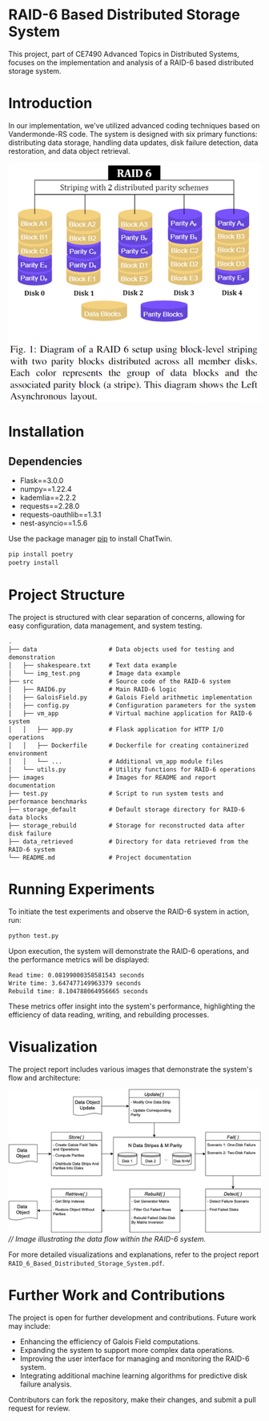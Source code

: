 # RAID-6 Based Distributed Storage System

This project, part of CE7490 Advanced Topics in Distributed Systems, focuses on the implementation and analysis of a RAID-6 based distributed storage system.

# Introduction

In our implementation, we've utilized advanced coding techniques based on Vandermonde-RS code. 
The system is designed with six primary functions: distributing data storage, handling data updates, disk failure detection, data restoration, and data object retrieval.

![RAID-6 System Architecture](/images/system_architecture.png)

# Installation

## Dependencies

- Flask==3.0.0
- numpy==1.22.4
- kademlia==2.2.2
- requests==2.28.0
- requests-oauthlib==1.3.1
- nest-asyncio==1.5.6

Use the package manager [pip](https://pip.pypa.io/en/stable/) to install ChatTwin.

```bash
pip install poetry
poetry install
```

# Project Structure

The project is structured with clear separation of concerns, allowing for easy configuration, data management, and system testing.

```
.
├── data                    # Data objects used for testing and demonstration
│   ├── shakespeare.txt     # Text data example
│   └── img_test.png        # Image data example
├── src                     # Source code of the RAID-6 system
│   ├── RAID6.py            # Main RAID-6 logic
│   ├── GaloisField.py      # Galois Field arithmetic implementation
│   ├── config.py           # Configuration parameters for the system
│   ├── vm_app              # Virtual machine application for RAID-6 system
│   │   ├── app.py          # Flask application for HTTP I/O operations
│   │   ├── Dockerfile      # Dockerfile for creating containerized environment
│   │   └── ...             # Additional vm_app module files
│   └── utils.py            # Utility functions for RAID-6 operations
├── images                  # Images for README and report documentation
├── test.py                 # Script to run system tests and performance benchmarks
├── storage_default         # Default storage directory for RAID-6 data blocks
├── storage_rebuild         # Storage for reconstructed data after disk failure
├── data_retrieved          # Directory for data retrieved from the RAID-6 system
└── README.md               # Project documentation
```

# Running Experiments

To initiate the test experiments and observe the RAID-6 system in action, run:

```bash
python test.py 
```

Upon execution, the system will demonstrate the RAID-6 operations, and the performance metrics will be displayed:

```
Read time: 0.08199000358581543 seconds
Write time: 3.647477149963379 seconds
Rebuild time: 8.104788064956665 seconds
```

These metrics offer insight into the system's performance, highlighting the efficiency of data reading, writing, and rebuilding processes.

# Visualization

The project report includes various images that demonstrate the system's flow and architecture:

![RAID-6 Data Flow](/images/flow.png) *// Image illustrating the data flow within the RAID-6 system.*

For more detailed visualizations and explanations, refer to the project report `RAID_6_Based_Distributed_Storage_System.pdf`.

# Further Work and Contributions

The project is open for further development and contributions. Future work may include:

- Enhancing the efficiency of Galois Field computations.
- Expanding the system to support more complex data operations.
- Improving the user interface for managing and monitoring the RAID-6 system.
- Integrating additional machine learning algorithms for predictive disk failure analysis.

Contributors can fork the repository, make their changes, and submit a pull request for review.


